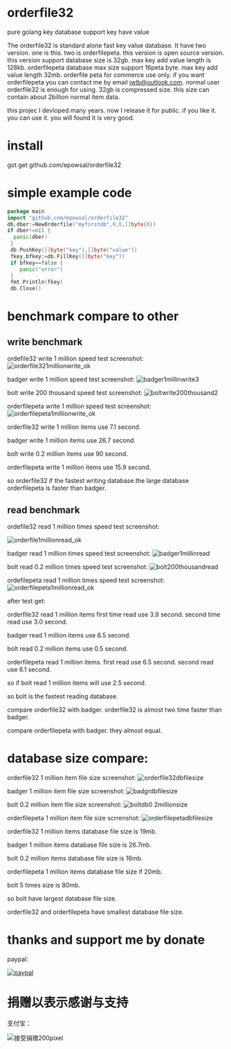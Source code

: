 # orderfile32
pure golang key database support key have value

The orderfile32 is standard alone fast key value database. It have two version. one is this. two is orderfilepeta. this version is open source version. this version support database size is 32gb. max key add value length is 128kb. orderfilepeta database max size support 16peta byte. max key add value length 32mb. orderfile peta for commerce use only. if you want orderfilepeta you can contact me by email iwlb@outlook.com. normal user orderfile32 is enough for using. 32gb is compressed size. this size can contain about 2billion normal item data.

this projec I devloped many years.  now I release it for public. if you like it. you can use it. you will found it is very good.

# install

got get github.com/epowsal/orderfile32


# simple example code

```go
package main
import "github.com/epowsal/orderfile32"
db,dber:=NewOrderfile("myfirstdb",0,0,[]byte{0})
if dber!=nil {
  panic(dber)
 }
 db.PushKey([]byte("key"),[]byte("value"))
 fkey,bfkey:=db.FillKey([]byte("key"))
 if bfkey==false {
    panic("error")
 }
 fmt.Println(fkey)
 db.Close()
```

# benchmark compare to other

## write benchmark

ordefile32 write 1 million speed test screenshot:
![orderfile321millionwrite_ok](https://user-images.githubusercontent.com/89308109/132252057-2b5a2db1-1a17-477b-b6cf-55398b209d92.png)

badger write 1 million speed test screenshot:
![badger1millinwrite3](https://user-images.githubusercontent.com/89308109/132252146-2665c9a0-0262-4aea-a4a1-1b6ce3313bd5.png)

bolt write 200 thousand speed test screenshot:
![boltwrite200thousand2](https://user-images.githubusercontent.com/89308109/132252209-65c9fba6-9a8c-4ac9-887b-5efd471683ca.png)

orderfilepeta write 1 million speed test screenshot:
![orderfilepeta1millionwrite_ok](https://user-images.githubusercontent.com/89308109/132252496-f2679092-d3b8-4797-88fc-93841304fae6.png)


orderfile32 write 1 million items use 7.1 second.

badger write 1 million items use 26.7 second.

bolt write 0.2 million items use 90 second.

orderfilepeta write 1 million items use 15.9 second.

so orderfile32 if the fastest writing database.the large database orderfilepeta is faster than badger.




## read benchmark

ordefile32 read 1 million times speed test screenshot:

![orderfile1millionread_ok](https://user-images.githubusercontent.com/89308109/132252648-ddee3fbb-22c0-4842-8c2f-6c060417d3a6.png)

badger read 1 million times speed test screenshot:
![badger1millinread](https://user-images.githubusercontent.com/89308109/132252718-1d84314f-d6ba-4e0e-8c3b-49e15f9e63e8.png)


bolt read 0.2 million times speed test screenshot:
![bolt200thousandread](https://user-images.githubusercontent.com/89308109/132252788-72817324-3438-4d85-9346-d02a9ff8e68f.png)


ordefilepeta read 1 million times speed test screenshot:
![orderfilepeta1millionread_ok](https://user-images.githubusercontent.com/89308109/132252840-3da20e92-c003-4d83-a868-c9b2176e4a26.png)


after test get:

orderfile32 read 1 million items first time read use 3.9 second. second time read use 3.0 second.

badger read 1 million items use 6.5 second.

bolt read 0.2 million items use 0.5 second.

orderfilepeta read 1 million items. first read use 6.5 second. second read use 6.1 second.

so if bolt read 1 million items will use 2.5 second.

so bolt is the fastest reading database.

compare orderfile32 with badger. orderfile32 is almost two time faster than badger.

compare orderfilepeta with badger. they almost equal.


# database size compare:

orderfile32 1 million item file size screenshot:
![orderfile32dbfilesize](https://user-images.githubusercontent.com/89308109/132254467-af67856c-2711-4029-bb0f-41c697d881fe.png)

badger 1 million item file size screenshot:
![badgrdbfilesize](https://user-images.githubusercontent.com/89308109/132254489-8b605fd6-3339-4787-8fcc-f6d9ae62295b.png)

bolt 0.2 million item file size screenshot:
![boltdb0 2millionsize](https://user-images.githubusercontent.com/89308109/132254540-56640ca8-b5bc-45ba-99e4-ac16fbbd259d.png)

orderfilepeta 1 million item file size scrrenshot:
![orderfilepetadbfilesize](https://user-images.githubusercontent.com/89308109/132254583-ebbaaafe-03bd-4d57-846f-f86ad1d6dea0.png)


orderfile32 1 million items database file size is 19mb.

badger 1 million items database file size is 26.7mb.

bolt 0.2 million items database file size is 16mb.

orderfilepeta 1 million items database file size if 20mb.

bolt 5 times size is 80mb.

so bolt have largest database file size.

orderfile32 and orderfilepeta have smallest database file size.


# thanks and support me by donate

paypal:


[![paypal](https://www.paypalobjects.com/en_US/i/btn/btn_donateCC_LG.gif)](https://www.paypal.com/cgi-bin/webscr?cmd=_s-xclick&hosted_button_id=PAGZ8VVGG67XY)


# 捐赠以表示感谢与支持

支付宝：

![接受捐赠200pixel](https://user-images.githubusercontent.com/89308109/132255156-1926b435-d628-40a8-89a2-1682f2e69a69.png)





